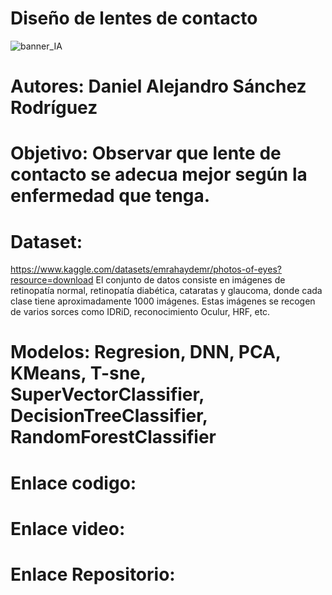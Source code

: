 # Diseño de lentes de contacto
![banner_IA](https://github.com/daroap19/IA_Proyecto/assets/131118045/3099634e-7ba6-44d4-93e7-52fe4d07f8dc)
# Autores: Daniel Alejandro Sánchez Rodríguez
# Objetivo: Observar que lente de contacto se adecua mejor según la enfermedad que tenga.
# Dataset: 
https://www.kaggle.com/datasets/emrahaydemr/photos-of-eyes?resource=download
El conjunto de datos consiste en imágenes de retinopatía normal, retinopatía diabética, cataratas y glaucoma, donde cada clase tiene aproximadamente 1000 imágenes. Estas imágenes se recogen de varios sorces como IDRiD, reconocimiento Oculur, HRF, etc.
# Modelos: Regresion, DNN, PCA, KMeans, T-sne, SuperVectorClassifier, DecisionTreeClassifier, RandomForestClassifier
# Enlace codigo:
# Enlace video:
# Enlace Repositorio: 
